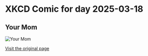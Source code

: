 
# XKCD Comic for day 2025-03-18

## Your Mom

![Your Mom](https://imgs.xkcd.com/comics/your_mom.png "'It's either 'your mom' jokes or me' 'Then I, like so many men before me, must reluctantly choose your mom.'")

[Visit the original page](https://xkcd.com/366/)
